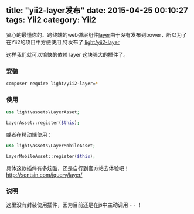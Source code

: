 title: "yii2-layer发布"
date: 2015-04-25 00:10:27
tags: Yii2
category: Yii2
---

贤心的最懂你的、跨终端的web弹层组件[layer](https://github.com/sentsin/layer)由于没有发布到bower，所以为了在Yii2的项目中方便使用,特发布了 [light/yii2-layer](https://packagist.org/packages/light/yii2-layer)

这样我们就可以愉快的依赖 layer 这块强大的插件了。

### 安装

```bash
composer require light/yii2-layer=*
```

### 使用

```php
use light\assets\LayerAsset;

LayerAsset::register($this);
```

或者在移动端使用：

```php
use light\assets\LayerMobileAsset;

LayerMobileAsset::register($this);
```

具体这款插件有多炫酷，还是自行到官方站去体验吧！ http://sentsin.com/jquery/layer/

### 说明

这里没有封装使用插件，因为目前还是在js中主动调用 - - ！